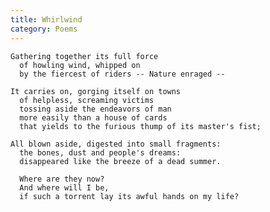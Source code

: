 ```yaml
---
title: Whirlwind
category: Poems
---
```


    Gathering together its full force
      of howling wind, whipped on
      by the fiercest of riders -- Nature enraged --

    It carries on, gorging itself on towns
      of helpless, screaming victims
      tossing aside the endeavors of man
      more easily than a house of cards
      that yields to the furious thump of its master's fist;

    All blown aside, digested into small fragments:
      the bones, dust and people's dreams:
      disappeared like the breeze of a dead summer.

      Where are they now?
      And where will I be,
      if such a torrent lay its awful hands on my life?


